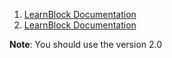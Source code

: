 

1.  [LearnBlock Documentation](/doc/learnbot01/learnblock01.md)
2.  [LearnBlock Documentation](/doc/learnbot02/learnblock02.md)



__Note__: You should use the version 2.0
